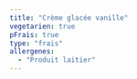 ```yaml
---
title: "Crème glacée vanille"
vegetarien: true
pFrais: true
type: "frais"
allergenes:
  - "Produit laitier"
---
```


